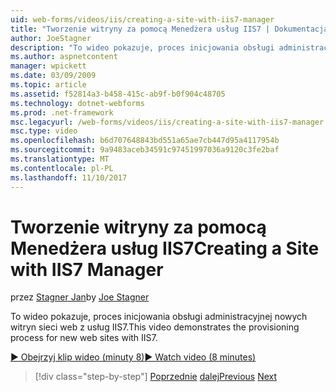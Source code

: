 ```yaml
---
uid: web-forms/videos/iis/creating-a-site-with-iis7-manager
title: "Tworzenie witryny za pomocą Menedżera usług IIS7 | Dokumentacja firmy Microsoft"
author: JoeStagner
description: "To wideo pokazuje, proces inicjowania obsługi administracyjnej nowych witryn sieci web z usług IIS7."
ms.author: aspnetcontent
manager: wpickett
ms.date: 03/09/2009
ms.topic: article
ms.assetid: f52814a3-b458-415c-ab9f-b0f904c48705
ms.technology: dotnet-webforms
ms.prod: .net-framework
msc.legacyurl: /web-forms/videos/iis/creating-a-site-with-iis7-manager
msc.type: video
ms.openlocfilehash: b6d707648843bd551a65ae7cb447d95a4117954b
ms.sourcegitcommit: 9a9483aceb34591c97451997036a9120c3fe2baf
ms.translationtype: MT
ms.contentlocale: pl-PL
ms.lasthandoff: 11/10/2017
---
```

<a name="creating-a-site-with-iis7-manager"></a><span data-ttu-id="a987c-103">Tworzenie witryny za pomocą Menedżera usług IIS7</span><span class="sxs-lookup"><span data-stu-id="a987c-103">Creating a Site with IIS7 Manager</span></span>
====================
<span data-ttu-id="a987c-104">przez [Stagner Jan](https://github.com/JoeStagner)</span><span class="sxs-lookup"><span data-stu-id="a987c-104">by [Joe Stagner](https://github.com/JoeStagner)</span></span>

<span data-ttu-id="a987c-105">To wideo pokazuje, proces inicjowania obsługi administracyjnej nowych witryn sieci web z usług IIS7.</span><span class="sxs-lookup"><span data-stu-id="a987c-105">This video demonstrates the provisioning process for new web sites with IIS7.</span></span>

[<span data-ttu-id="a987c-106">&#9654; Obejrzyj klip wideo (minuty 8)</span><span class="sxs-lookup"><span data-stu-id="a987c-106">&#9654; Watch video (8 minutes)</span></span>](https://channel9.msdn.com/Blogs/ASP-NET-Site-Videos/creating-a-site-with-iis7-manager)

>[!div class="step-by-step"]
<span data-ttu-id="a987c-107">[Poprzednie](troubleshooting-production-aspnet-apps.md)
[dalej](installing-ftp7.md)</span><span class="sxs-lookup"><span data-stu-id="a987c-107">[Previous](troubleshooting-production-aspnet-apps.md)
[Next](installing-ftp7.md)</span></span>
